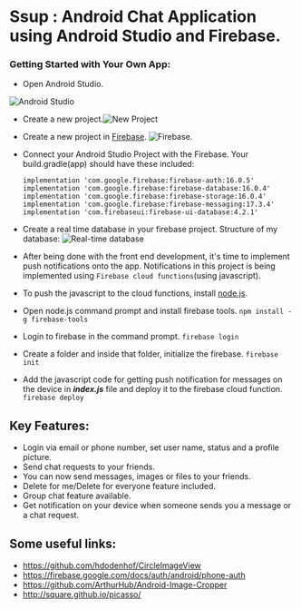# **Ssup : Android Chat Application using Android Studio and Firebase.** 
### Getting Started with Your Own App:
- Open Android Studio. 

![Android Studio](https://vignette.wikia.nocookie.net/android/images/f/fb/Android_Studio_icon.svg.png/revision/latest?cb=20180401073355)
- Create a new project.![New Project](https://developer.android.com/training/basics/firstapp/images/studio-welcome_2x.png)
- Create a new project in [Firebase](https://firebase.google.com/).
 ![Firebase](https://www.xda-developers.com/files/2016/05/Googles-Firebase-is-Expanding-to-a-Unified-App-Platform.png).
- Connect your Android Studio Project with the Firebase. Your build.gradle(app) should have these included:
  	```
  	implementation 'com.google.firebase:firebase-auth:16.0.5'
    implementation 'com.google.firebase:firebase-database:16.0.4'
    implementation 'com.google.firebase:firebase-storage:16.0.4'
    implementation 'com.google.firebase:firebase-messaging:17.3.4'
    implementation 'com.firebaseui:firebase-ui-database:4.2.1'
	```
	
- Create a real time database in your firebase project. Structure of my database: 
 ![Real-time database](https://firebasestorage.googleapis.com/v0/b/fir-notification-3d8ea.appspot.com/o/database.png?alt=media&token=5dd6bfb8-2d0c-4fa1-970d-895853c44c06)
 
- After being done with the front end development, it's time to implement push notifications onto the app. Notifications in this project is being implemented using `Firebase cloud functions`(using javascript).
- To push the javascript to the cloud functions, install [node.js](https://nodejs.org/en/download/).
- Open node.js command prompt and install firebase tools.
    `npm install -g firebase-tools`
- Login to firebase in the command prompt.
    `firebase login`
- Create a folder and inside that folder, initialize the firebase.
    `firebase init`
- Add the javascript code for getting push notification for messages on the device in **_index.js_** file and deploy it to the firebase cloud function.
 `firebase deploy`

## Key Features:
- Login via email or phone number, set user name, status and a profile picture.
- Send chat requests to your friends.
- You can now send messages, images or files to your friends.
- Delete for me/Delete for everyone feature included.
- Group chat feature available.
- Get notification on your device when someone sends you a message or a chat request.

## Some useful links: 
- https://github.com/hdodenhof/CircleImageView 
- https://firebase.google.com/docs/auth/android/phone-auth
- https://github.com/ArthurHub/Android-Image-Cropper
- http://square.github.io/picasso/

